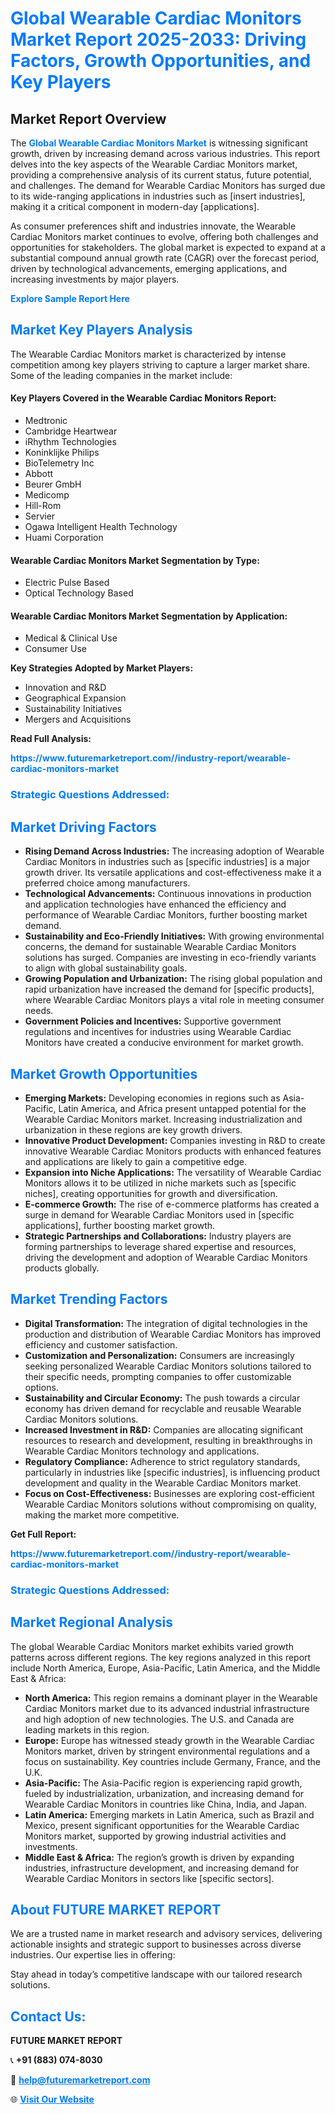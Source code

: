 <h1 style="color: #007BFF;">Global Wearable Cardiac Monitors Market Report 2025-2033: Driving Factors, Growth Opportunities, and Key Players</h1>

<section id="overview">
<h2>Market Report Overview</h2>
<p>The <a href="https://www.futuremarketreport.com//industry-report/wearable-cardiac-monitors-market" style="color: #007BFF; text-decoration: none;"><strong>Global Wearable Cardiac Monitors Market</strong></a> is witnessing significant growth, driven by increasing demand across various industries. This report delves into the key aspects of the Wearable Cardiac Monitors market, providing a comprehensive analysis of its current status, future potential, and challenges. The demand for Wearable Cardiac Monitors has surged due to its wide-ranging applications in industries such as [insert industries], making it a critical component in modern-day [applications].</p>
<p>As consumer preferences shift and industries innovate, the Wearable Cardiac Monitors market continues to evolve, offering both challenges and opportunities for stakeholders. The global market is expected to expand at a substantial compound annual growth rate (CAGR) over the forecast period, driven by technological advancements, emerging applications, and increasing investments by major players.</p>
</section>

<section id="overview">
<p><a href="https://www.futuremarketreport.com//request-sample/reportId=78773" style="color: #007BFF; text-decoration: none;"><strong>Explore Sample Report Here</strong></a></p>
</section>

<section id="key-players">
<h2 style="color: #007BFF;">Market Key Players Analysis</h2>
<p>The Wearable Cardiac Monitors market is characterized by intense competition among key players striving to capture a larger market share. Some of the leading companies in the market include:</p>
<h4>Key Players Covered in the Wearable Cardiac Monitors Report:</h4>
<ul><li>Medtronic</li><li>Cambridge Heartwear</li><li>iRhythm Technologies</li><li>Koninklijke Philips</li><li>BioTelemetry Inc</li><li>Abbott</li><li>Beurer GmbH</li><li>Medicomp</li><li>Hill-Rom</li><li>Servier</li><li>Ogawa Intelligent Health Technology</li><li>Huami Corporation</li></ul>
<h4>Wearable Cardiac Monitors Market Segmentation by Type:</h4>
<ul><li>Electric Pulse Based</li><li>Optical Technology Based</li></ul>

<h4>Wearable Cardiac Monitors Market Segmentation by Application:</h4>
<ul><li>Medical &amp; Clinical Use</li><li>Consumer Use</li></ul>
<p><strong>Key Strategies Adopted by Market Players:</strong></p>
<ul>
<li>Innovation and R&D</li>
<li>Geographical Expansion</li>
<li>Sustainability Initiatives</li>
<li>Mergers and Acquisitions</li>
</ul>
</section>

<section>
<p><strong>Read Full Analysis: </strong></p><a href="https://www.futuremarketreport.com//industry-report/wearable-cardiac-monitors-market" style="color: #007BFF; text-decoration: none;"><strong>https://www.futuremarketreport.com//industry-report/wearable-cardiac-monitors-market</strong></a>
<h3 style="color: #007BFF;">Strategic Questions Addressed:</h3>
</section>

<section id="driving-factors">
<h2 style="color: #007BFF;">Market Driving Factors</h2>
<ul>
<li><strong>Rising Demand Across Industries:</strong> The increasing adoption of Wearable Cardiac Monitors in industries such as [specific industries] is a major growth driver. Its versatile applications and cost-effectiveness make it a preferred choice among manufacturers.</li>
<li><strong>Technological Advancements:</strong> Continuous innovations in production and application technologies have enhanced the efficiency and performance of Wearable Cardiac Monitors, further boosting market demand.</li>
<li><strong>Sustainability and Eco-Friendly Initiatives:</strong> With growing environmental concerns, the demand for sustainable Wearable Cardiac Monitors solutions has surged. Companies are investing in eco-friendly variants to align with global sustainability goals.</li>
<li><strong>Growing Population and Urbanization:</strong> The rising global population and rapid urbanization have increased the demand for [specific products], where Wearable Cardiac Monitors plays a vital role in meeting consumer needs.</li>
<li><strong>Government Policies and Incentives:</strong> Supportive government regulations and incentives for industries using Wearable Cardiac Monitors have created a conducive environment for market growth.</li>
</ul>
</section>

<section id="growth-opportunities">
<h2 style="color: #007BFF;">Market Growth Opportunities</h2>
<ul>
<li><strong>Emerging Markets:</strong> Developing economies in regions such as Asia-Pacific, Latin America, and Africa present untapped potential for the Wearable Cardiac Monitors market. Increasing industrialization and urbanization in these regions are key growth drivers.</li>
<li><strong>Innovative Product Development:</strong> Companies investing in R&D to create innovative Wearable Cardiac Monitors products with enhanced features and applications are likely to gain a competitive edge.</li>
<li><strong>Expansion into Niche Applications:</strong> The versatility of Wearable Cardiac Monitors allows it to be utilized in niche markets such as [specific niches], creating opportunities for growth and diversification.</li>
<li><strong>E-commerce Growth:</strong> The rise of e-commerce platforms has created a surge in demand for Wearable Cardiac Monitors used in [specific applications], further boosting market growth.</li>
<li><strong>Strategic Partnerships and Collaborations:</strong> Industry players are forming partnerships to leverage shared expertise and resources, driving the development and adoption of Wearable Cardiac Monitors products globally.</li>
</ul>
</section>

<section id="trending-factors">
<h2 style="color: #007BFF;">Market Trending Factors</h2>
<ul>
<li><strong>Digital Transformation:</strong> The integration of digital technologies in the production and distribution of Wearable Cardiac Monitors has improved efficiency and customer satisfaction.</li>
<li><strong>Customization and Personalization:</strong> Consumers are increasingly seeking personalized Wearable Cardiac Monitors solutions tailored to their specific needs, prompting companies to offer customizable options.</li>
<li><strong>Sustainability and Circular Economy:</strong> The push towards a circular economy has driven demand for recyclable and reusable Wearable Cardiac Monitors solutions.</li>
<li><strong>Increased Investment in R&D:</strong> Companies are allocating significant resources to research and development, resulting in breakthroughs in Wearable Cardiac Monitors technology and applications.</li>
<li><strong>Regulatory Compliance:</strong> Adherence to strict regulatory standards, particularly in industries like [specific industries], is influencing product development and quality in the Wearable Cardiac Monitors market.</li>
<li><strong>Focus on Cost-Effectiveness:</strong> Businesses are exploring cost-efficient Wearable Cardiac Monitors solutions without compromising on quality, making the market more competitive.</li>
</ul>
</section>

<section>
<p><strong>Get Full Report: </strong></p><a href="https://www.futuremarketreport.com//industry-report/wearable-cardiac-monitors-market" style="color: #007BFF; text-decoration: none;"><strong>https://www.futuremarketreport.com//industry-report/wearable-cardiac-monitors-market</strong></a>
<h3 style="color: #007BFF;">Strategic Questions Addressed:</h3>
</section>


<section id="regional-analysis">
<h2 style="color: #007BFF;">Market Regional Analysis</h2>
<p>The global Wearable Cardiac Monitors market exhibits varied growth patterns across different regions. The key regions analyzed in this report include North America, Europe, Asia-Pacific, Latin America, and the Middle East & Africa:</p>
<ul>
<li><strong>North America:</strong> This region remains a dominant player in the Wearable Cardiac Monitors market due to its advanced industrial infrastructure and high adoption of new technologies. The U.S. and Canada are leading markets in this region.</li>
<li><strong>Europe:</strong> Europe has witnessed steady growth in the Wearable Cardiac Monitors market, driven by stringent environmental regulations and a focus on sustainability. Key countries include Germany, France, and the U.K.</li>
<li><strong>Asia-Pacific:</strong> The Asia-Pacific region is experiencing rapid growth, fueled by industrialization, urbanization, and increasing demand for Wearable Cardiac Monitors in countries like China, India, and Japan.</li>
<li><strong>Latin America:</strong> Emerging markets in Latin America, such as Brazil and Mexico, present significant opportunities for the Wearable Cardiac Monitors market, supported by growing industrial activities and investments.</li>
<li><strong>Middle East & Africa:</strong> The region’s growth is driven by expanding industries, infrastructure development, and increasing demand for Wearable Cardiac Monitors in sectors like [specific sectors].</li>
</ul>
</section>

<footer>
<h2 style="color: #007BFF;">About FUTURE MARKET REPORT</h2>
<p>We are a trusted name in market research and advisory services, delivering actionable insights and strategic support to businesses across diverse industries. Our expertise lies in offering:</p>

<p>Stay ahead in today’s competitive landscape with our tailored research solutions.</p>

<h2 style="color: #007BFF;">Contact Us:</h2>
<p><strong>FUTURE MARKET REPORT</strong></p>
<p>📞 <strong>+91 (883) 074-8030</strong></p>
<p>📧 <strong><a href="mailto:help@futuremarketreport.com" style="color: #007BFF;">help@futuremarketreport.com</a></strong></p>
<p>🌐 <strong><a href="https://www.futuremarketreport.com/" style="color: #007BFF;">Visit Our Website</a></strong></p>
</footer>